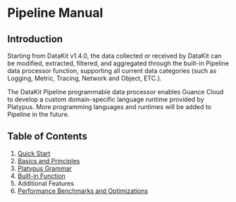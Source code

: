 # Pipeline Manual

## Introduction

Starting from DataKit v1.4.0, the data collected or received by DataKit can be modified, extracted, filtered, and aggregated through the built-in Pipeline data processor function, supporting all current data categories (such as Logging, Metric, Tracing, Network and Object, ETC.).

The DataKit Pipeline programmable data processor enables Guance Cloud to develop a custom domain-specific language runtime provided by Platypus. More programming languages and runtimes will be added to Pipeline in the future.

## Table of Contents

1. [Quick Start](pipeline-quick-start.md)
2. [Basics and Principles](pipeline-architecture.md)
3. [Platypus Grammar](pipeline-platypus-grammar.md)
4. [Built-in Function](pipeline-built-in-function.md)
5. Additional Features
6. [Performance Benchmarks and Optimizations](pipeline-benchmark.md)
